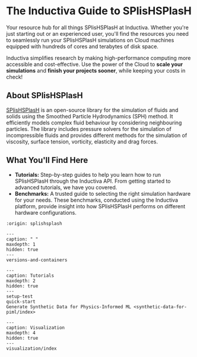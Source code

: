 # The Inductiva Guide to SPlisHSPlasH

Your resource hub for all things SPlisHSPlasH at Inductiva. Whether you're just starting out or an experienced user, you'll find the resources you need to seamlessly run your SPlisHSPlasH simulations on Cloud machines equipped with hundreds of cores and terabytes of disk space.

Inductiva simplifies research by making high-performance computing more accessible and cost-effective. Use the power of the Cloud to **scale your simulations** and **finish your projects sooner**, while keeping your costs in check! 

## About SPlisHSPlasH
[SPlisHSPlasH](https://splishsplash.physics-simulation.org) is an open-source library for the simulation of fluids and solids using the Smoothed Particle Hydrodynamics (SPH) method. It efficiently models complex fluid behaviour by considering neighbouring particles. The library includes pressure solvers for the simulation of incompressible fluids and provides different methods for the simulation of viscosity, surface tension, vorticity, elasticity and drag forces.

## What You'll Find Here
- **Tutorials:** Step-by-step guides to help you learn how to run SPlisHSPlasH through the Inductiva API. From getting started to advanced tutorials, we have you covered.
- **Benchmarks:** A trusted guide to selecting the right simulation hardware for your needs. These benchmarks, conducted using the Inductiva platform, provide insight into how SPlisHSPlasH performs on different hardware configurations.

```{banner}
:origin: splishsplash
```

```{toctree}
---
caption: " "
maxdepth: 1
hidden: true
---
versions-and-containers
```

```{toctree}
---
caption: Tutorials
maxdepth: 2
hidden: true
---
setup-test
quick-start
Generate Synthetic Data for Physics-Informed ML <synthetic-data-for-piml/index>
```

```{toctree}
---
caption: Visualization
maxdepth: 4
hidden: true
---
visualization/index
```